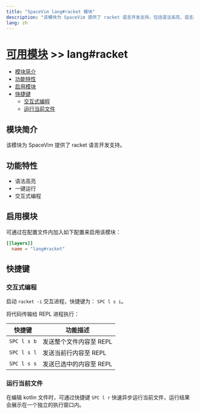 ```yaml
---
title: "SpaceVim lang#racket 模块"
description: "该模块为 SpaceVim 提供了 racket 语言开发支持，包括语法高亮、语言服务器支持。"
lang: zh
---
```


# [可用模块](../../) >> lang#racket

<!-- vim-markdown-toc GFM -->

- [模块简介](#模块简介)
- [功能特性](#功能特性)
- [启用模块](#启用模块)
- [快捷键](#快捷键)
  - [交互式编程](#交互式编程)
  - [运行当前文件](#运行当前文件)

<!-- vim-markdown-toc -->

## 模块简介

该模块为 SpaceVim 提供了 racket 语言开发支持。

## 功能特性

- 语法高亮
- 一键运行
- 交互式编程

## 启用模块

可通过在配置文件内加入如下配置来启用该模块：

```toml
[[layers]]
  name = "lang#racket"
```

## 快捷键

### 交互式编程

启动 `racket -i` 交互进程，快捷键为： `SPC l s i`。

将代码传输给 REPL 进程执行：

| 快捷键      | 功能描述                |
| ----------- | ----------------------- |
| `SPC l s b` | 发送整个文件内容至 REPL |
| `SPC l s l` | 发送当前行内容至 REPL   |
| `SPC l s s` | 发送已选中的内容至 REPL |

### 运行当前文件

在编辑 kotlin 文件时，可通过快捷键 `SPC l r` 快速异步运行当前文件，运行结果会展示在一个独立的执行窗口内。

